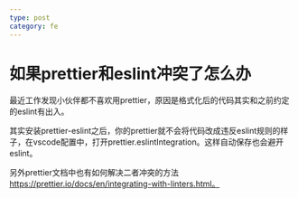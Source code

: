 ```yaml
---
type: post 
category: fe
---
```

# 如果prettier和eslint冲突了怎么办

最近工作发现小伙伴都不喜欢用prettier，原因是格式化后的代码其实和之前约定的eslint有出入。

其实安装prettier-eslint之后，你的prettier就不会将代码改成违反eslint规则的样子，在vscode配置中，打开prettier.eslintIntegration。这样自动保存也会避开eslint。

另外prettier文档中也有如何解决二者冲突的方法 https://prettier.io/docs/en/integrating-with-linters.html。